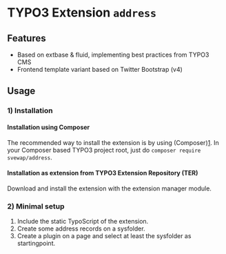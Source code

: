 # TYPO3 Extension ``address`` 

## Features

- Based on extbase & fluid, implementing best practices from TYPO3 CMS
- Frontend template variant based on Twitter Bootstrap (v4) 

## Usage


### 1) Installation

#### Installation using Composer

The recommended way to install the extension is by using (Composer)[1]. In your Composer based TYPO3 project root, just do `composer require svewap/address`. 

#### Installation as extension from TYPO3 Extension Repository (TER)

Download and install the extension with the extension manager module.

### 2) Minimal setup

1) Include the static TypoScript of the extension.
2) Create some address records on a sysfolder.
3) Create a plugin on a page and select at least the sysfolder as startingpoint.



[1]: https://getcomposer.org/